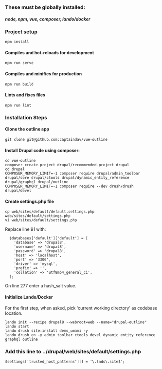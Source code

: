 ### These must be globally installed:
##### node, npm, vue, composer, lando/docker

### Project setup
```
npm install
```

#### Compiles and hot-reloads for development
```
npm run serve
```

#### Compiles and minifies for production
```
npm run build
```

#### Lints and fixes files
```
npm run lint
```

### Installation Steps

#### Clone the outline app
```
git clone git@github.com:captaindav/vue-outline
```

#### Install Drupal code using composer:
```
cd vue-outline
composer create-project drupal/recommended-project drupal
cd drupal
COMPOSER_MEMORY_LIMIT=-1 composer require drupal/admin_toolbar drupal/core drupal/ctools drupal/dynamic_entity_reference drupal/graphql drupal/outline
COMPOSER_MEMORY_LIMIT=-1 composer require --dev drush/drush drupal/devel
```

#### Create settings.php file
```
cp web/sites/default/default.settings.php web/sites/default/settings.php
vi web/sites/default/settings.php
```
Replace line 91 with:
```
  $databases['default']['default'] = [
    'database' => 'drupal8',
    'username' => 'drupal8',
    'password' => 'drupal8',
    'host' => 'localhost',
    'port' => '3306',
    'driver' => 'mysql',
    'prefix' => '',
    'collation' => 'utf8mb4_general_ci',
  ];
```

On line 277 enter a hash_salt value.

#### Initialize Lando/Docker
 For the first step, when asked, pick 'current working directory' as codebase location.
```
lando init --recipe drupal8 --webroot=web --name="drupal-outline"
lando start
lando drush site:install demo_umami -y
lando drush en -y admin_toolbar ctools devel dynamic_entity_reference graphql outline
 ```

### Add this line to ../drupal/web/sites/default/settings.php
```
$settings['trusted_host_patterns'][] = '\.lndo\.site$';
```


